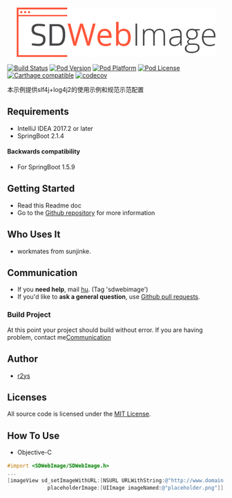 <p align="center" >
  <img src="https://raw.githubusercontent.com/SDWebImage/SDWebImage/master/SDWebImage_logo.png" title="SDWebImage logo" float=left>
</p>


[![Build Status](http://img.shields.io/travis/SDWebImage/SDWebImage/master.svg?style=flat)](https://travis-ci.org/SDWebImage/SDWebImage)
[![Pod Version](http://img.shields.io/cocoapods/v/SDWebImage.svg?style=flat)](http://cocoadocs.org/docsets/SDWebImage/)
[![Pod Platform](http://img.shields.io/cocoapods/p/SDWebImage.svg?style=flat)](http://cocoadocs.org/docsets/SDWebImage/)
[![Pod License](http://img.shields.io/cocoapods/l/SDWebImage.svg?style=flat)](https://www.apache.org/licenses/LICENSE-2.0.html)
[![Carthage compatible](https://img.shields.io/badge/Carthage-compatible-4BC51D.svg?style=flat)](https://github.com/SDWebImage/SDWebImage)
[![codecov](https://codecov.io/gh/SDWebImage/SDWebImage/branch/master/graph/badge.svg)](https://codecov.io/gh/SDWebImage/SDWebImage)

本示例提供slf4j+log4j2的使用示例和规范示范配置

## Requirements

- IntelliJ IDEA 2017.2 or later
- SpringBoot 2.1.4

#### Backwards compatibility

- For SpringBoot 1.5.9

## Getting Started

- Read this Readme doc
- Go to the [Github repository](https://github.com/r2ys/slf4j-log4j2-demo) for more information

## Who Uses It

- workmates from sunjinke.

## Communication

- If you **need help**, mail [hu](hudingwu@sunjinke.com). (Tag 'sdwebimage')
- If you'd like to **ask a general question**, use [Github pull requests](https://github.com/r2ys/slf4j-log4j2-demo/pulls).

### Build Project

At this point your project should build without error. If you are having problem, contact me[Communication](#Communication)

## Author
- [r2ys](https://github.com/r2ys/)

## Licenses

All source code is licensed under the [MIT License](https://raw.github.com/SDWebImage/SDWebImage/master/LICENSE).

## How To Use

* Objective-C

```objective-c
#import <SDWebImage/SDWebImage.h>
...
[imageView sd_setImageWithURL:[NSURL URLWithString:@"http://www.domain.com/path/to/image.jpg"]
             placeholderImage:[UIImage imageNamed:@"placeholder.png"]];
```
